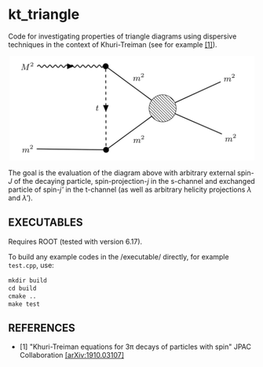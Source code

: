 # kt_triangle

Code for investigating properties of triangle diagrams using dispersive techniques in the context of Khuri-Treiman (see for example [[1]]((https://arxiv.org/abs/1910.03107))).

<p align="center">
  <img width="500" src="./doc/tri_diagram.png">
</p>
The goal is the evaluation of the diagram above with arbitrary external spin-<em>J</em> of the decaying particle, spin-projection-<em>j</em> in the s-channel and exchanged particle of spin-<em>j'</em> in the t-channel (as well as arbitrary helicity projections <em>λ</em> and <em>λ'</em>).

## EXECUTABLES
Requires ROOT (tested with version 6.17).

To build any example codes in the /executable/ directly, for example `test.cpp`, use:
```
mkdir build
cd build
cmake ..
make test
````

## REFERENCES
* [1] "Khuri-Treiman equations for 3π decays of particles with spin" JPAC Collaboration [[arXiv:1910.03107]](https://arxiv.org/abs/1910.03107)
